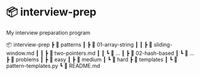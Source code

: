 # 📦 interview-prep
My interview preparation program

📦 interview-prep
 ┣ 📂 patterns
 ┃ ┣ 📂 01-array-string
 ┃ ┃ ┣ 📜 sliding-window.md
 ┃ ┃ ┣ 📜 two-pointers.md
 ┃ ┃ ┗ 📜 ...
 ┃ ┣ 📂 02-hash-based
 ┃ ┗ 📂 ...
 ┣ 📂 problems
 ┃ ┣ 📂 easy
 ┃ ┣ 📂 medium
 ┃ ┗ 📂 hard
 ┣ 📂 templates
 ┃ ┗ 📜 pattern-templates.py
 ┗ 📜 README.md